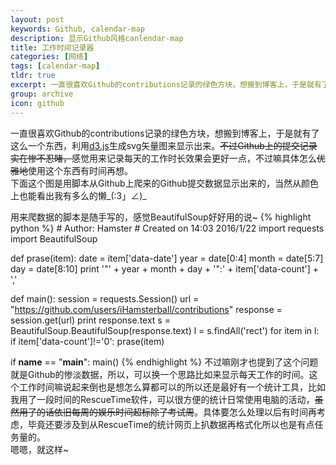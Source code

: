```yaml
---
layout: post
keywords: Github, calendar-map
description: 显示Github风格canlendar-map
title: 工作时间记录器
categories: [网络]
tags: [calendar-map]
tldr: true
excerpt: 一直很喜欢Github的contributions记录的绿色方块，想搬到博客上，于是就有了这么一个东西，利用<a href="http://d3js.org/">d3.js</a>生成svg矢量图来显示出来。<del>不过Github上的提交记录实在惨不忍睹，</del>不过感觉用来记录每天的工作时长效果会更好一点，不过嘛具体怎么利用这个东西有时间再想。
group: archive
icon: github
---
```


一直很喜欢Github的contributions记录的绿色方块，想搬到博客上，于是就有了这么一个东西，利用<a href="http://d3js.org/">d3.js</a>生成svg矢量图来显示出来。<del>不过Github上的提交记录实在惨不忍睹，</del>感觉用来记录每天的工作时长效果会更好一点，不过嘛具体怎么<del>优雅地</del>使用这个东西有时间再想。  
下面这个图是用脚本从Github上爬来的Github提交数据显示出来的，当然从颜色上也能看出我有多么的懒\_(:3」∠)\_
<script src="/js/d3.min.js"></script>
  <style>
  .day {
    stroke: #fff;
  }
  .month {
    fill: none;
    stroke: #000;
    stroke-width: 2px;
  }
  </style>
<div class="calendar-map"></div>
<script type="text/javascript" src="/js/calendarmap.js"></script>
用来爬数据的脚本是随手写的，感觉BeautifulSoup好好用的说~
{% highlight python %}
# Author: Hamster<ihamsterball@gmail.com>
# Created on 14:03 2016/1/22
import requests
import BeautifulSoup

def prase(item):
    date = item['data-date']
    year = date[0:4]
    month = date[5:7]
    day = date[8:10]
    print '\"' + year + month + day + '\":' + item['data-count'] + ','

def main():
    session = requests.Session()
    url = "https://github.com/users/iHamsterball/contributions"
    response = session.get(url)
    print response.text
    s = BeautifulSoup.BeautifulSoup(response.text)
    l = s.findAll('rect')
    for item in l:
        if item['data-count']!='0':
            prase(item)

if __name__ == "__main__":
    main()
{% endhighlight %}
不过嘛刚才也提到了这个问题就是Github的惨淡数据，所以，可以换一个思路比如来显示每天工作的时间。这个工作时间嘛说起来倒也是想怎么算都可以的所以还是最好有一个统计工具，比如我用了一段时间的RescueTime软件，可以很方便的统计日常使用电脑的活动，<del>虽然用了的话依旧每周的娱乐时间超标除了考试周</del>。具体要怎么处理以后有时间再考虑，毕竟还要涉及到从RescueTime的统计网页上扒数据再格式化所以也是有点任务量的。  
嗯嗯，就这样~
